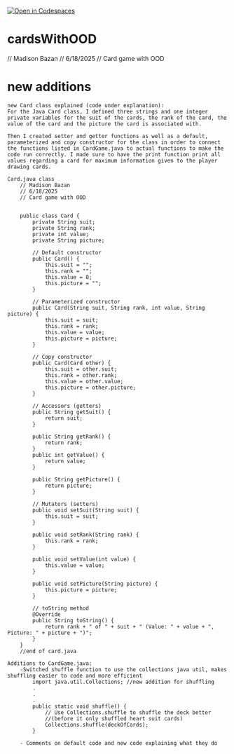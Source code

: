 [![Open in Codespaces](https://classroom.github.com/assets/launch-codespace-2972f46106e565e64193e422d61a12cf1da4916b45550586e14ef0a7c637dd04.svg)](https://classroom.github.com/open-in-codespaces?assignment_repo_id=19814618)
# cardsWithOOD

// Madison Bazan
// 6/18/2025
// Card game with OOD


# new additions

    new Card class explained (code under explanation): 
    For the Java Card class, I defined three strings and one integer private variables for the suit of the cards, the rank of the card, the value of the card and the picture the card is associated with. 

    Then I created setter and getter functions as well as a default, parameterized and copy constructor for the class in order to connect the functions listed in CardGame.java to actual functions to make the code run correctly. I made sure to have the print function print all values regarding a card for maximum information given to the player drawing cards.

    Card.java class
        // Madison Bazan
        // 6/18/2025
        // Card game with OOD


        public class Card {
            private String suit;
            private String rank;
            private int value;
            private String picture;

            // Default constructor
            public Card() {
                this.suit = "";
                this.rank = "";
                this.value = 0;
                this.picture = "";
            }

            // Parameterized constructor
            public Card(String suit, String rank, int value, String picture) {
                this.suit = suit;
                this.rank = rank;
                this.value = value;
                this.picture = picture;
            }

            // Copy constructor
            public Card(Card other) {
                this.suit = other.suit;
                this.rank = other.rank;
                this.value = other.value;
                this.picture = other.picture;
            }

            // Accessors (getters)
            public String getSuit() {
                return suit;
            }

            public String getRank() {
                return rank;
            }
            public int getValue() {
                return value;
            }

            public String getPicture() {
                return picture;
            }

            // Mutators (setters)
            public void setSuit(String suit) {
                this.suit = suit;
            }

            public void setRank(String rank) {
                this.rank = rank;
            }

            public void setValue(int value) {
                this.value = value;
            }

            public void setPicture(String picture) {
                this.picture = picture;
            }

            // toString method
            @Override
            public String toString() {
                return rank + " of " + suit + " (Value: " + value + ", Picture: " + picture + ")";
            }
        }
        //end of card.java 

    Additions to CardGame.java:
        -Switched shuffle function to use the collections java util, makes shuffling easier to code and more efficient 
            import java.util.Collections; //new addition for shuffling
            .
            .
            .
            public static void shuffle() {
                // Use Collections.shuffle to shuffle the deck better 
                //(before it only shuffled heart suit cards)
                Collections.shuffle(deckOfCards);
            }

        - Comments on default code and new code explaining what they do
        
